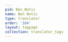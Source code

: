 ```yaml
---
pid: Ben_Notis
name: Ben Notis
type: translator
order: '164'
layout: tagpage
collection: translator_tags
---
```

